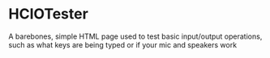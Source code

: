 # HCIOTester
A barebones, simple HTML page used to test basic input/output operations, such as what keys are being typed or if your mic and speakers work
